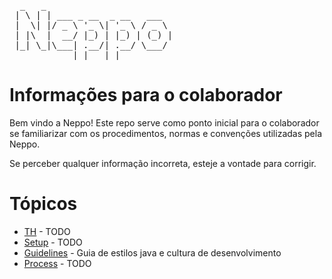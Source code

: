 <pre>
  _   _                        
 | \ | | ___ _ __  _ __   ___  
 |  \| |/ _ \ '_ \| '_ \ / _ \ 
 | |\  |  __/ |_) | |_) | (_) |
 |_| \_|\___| .__/| .__/ \___/ 
            |_|   |_|          
</pre>

Informações para o colaborador
============

Bem vindo a Neppo! Este repo serve como ponto inicial para o colaborador se familiarizar com os procedimentos, normas e convenções utilizadas pela Neppo. 

Se perceber qualquer informação incorreta, esteje a vontade para corrigir.

Tópicos
============

* [TH](TH.md) - TODO
* [Setup](Setup.md) - TODO
* [Guidelines](GuideLines.md) - Guia de estilos java e cultura de desenvolvimento
* [Process](Process.md) - TODO
